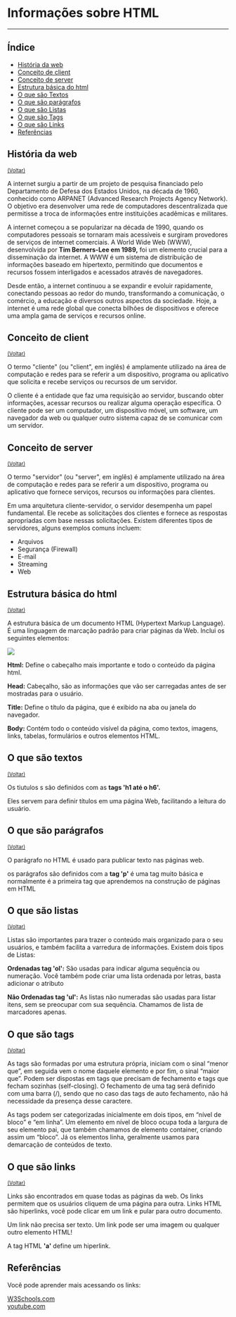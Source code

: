 <!DOCTYPE html>
<html lang="en">
<head>
    <meta charset="UTF-8">
    <meta name="viewport" content="width=device-width, initial-scale=1.0">
    <title>Página principal</title>
</head>
<body>
    <h1 id="inicio">Informações sobre HTML</h1>
    <hr/>
    <h2>Índice</h2>
    <ul>
        <li><a href="#História">História da web</a></li>
        <li><a href="#client">Conceito de client</a></li>
        <li><a href="#server">Conceito de server</a></li>
        <li><a href="#Estrutura">Estrutura básica do html<a></li>
        <li><a href="#Textos">O que são Textos</a></li>
        <li><a href="#parágrafos">O que são parágrafos</a></li>
        <li><a href="#listas">O que são Listas</a></li>
        <li><a href="#tags">O que são Tags</a></li>
        <li><a href="#links">O que são Links</a></li>
        <li><a href="#referências">Referências</a></li>
    </ul>
    <h2 id="História"> História da web</h2>
    <small><a href="#inicio">(Voltar)</a></small>
    <p>A internet surgiu a partir de um projeto de pesquisa financiado pelo Departamento de Defesa dos Estados Unidos, na década de 1960, conhecido como ARPANET (Advanced Research Projects Agency Network). O objetivo era desenvolver uma rede de computadores descentralizada que permitisse a troca de informações entre instituições acadêmicas e militares.</p>
    <p>A internet começou a se popularizar na década de 1990, quando os computadores pessoais se tornaram mais acessíveis e surgiram provedores de serviços de internet comerciais. A World Wide Web (WWW), desenvolvida por <b>Tim Berners-Lee em 1989,</b> foi um elemento crucial para a disseminação da internet. A WWW é um sistema de distribuição de informações baseado em hipertexto, permitindo que documentos e recursos fossem interligados e acessados através de navegadores.</p>
    <p>Desde então, a internet continuou a se expandir e evoluir rapidamente, conectando pessoas ao redor do mundo, transformando a comunicação, o comércio, a educação e diversos outros aspectos da sociedade. Hoje, a internet é uma rede global que conecta bilhões de dispositivos e oferece uma ampla gama de serviços e recursos online.</p>
    <h2 id="client">Conceito de client</h2>
    <small><a href="#inicio">(Voltar)</a></small>
    <p>O termo "cliente" (ou "client", em inglês) é amplamente utilizado na área de computação e redes para se referir a um dispositivo, programa ou aplicativo que solicita e recebe serviços ou recursos de um servidor.</p>
    <p>O cliente é a entidade que faz uma requisição ao servidor, buscando obter informações, acessar recursos ou realizar alguma operação específica. O cliente pode ser um computador, um dispositivo móvel, um software, um navegador da web ou qualquer outro sistema capaz de se comunicar com um servidor.</p>
    <h2 id="server">Conceito de server</h2>
    <small><a href="#inicio">(Voltar)</a></small>
    <p>O termo "servidor" (ou "server", em inglês) é amplamente utilizado na área de computação e redes para se referir a um dispositivo, programa ou aplicativo que fornece serviços, recursos ou informações para clientes.</p>
    <p>Em uma arquitetura cliente-servidor, o servidor desempenha um papel fundamental. Ele recebe as solicitações dos clientes e fornece as respostas apropriadas com base nessas solicitações. Existem diferentes tipos de servidores, alguns exemplos comuns incluem:
    <ul>
    <li>Arquivos</li>
    <li>Segurança (Firewall)</li>
    <li>E-mail</li>
    <li>Streaming</li>
    <li>Web</li>
   </ul>
   <h2 id="Estrutura">Estrutura básica do html</h2>
   <small><a href="#inicio">(Voltar)</a></small>
   <p>A estrutura básica de um documento HTML (Hypertext Markup Language). É uma linguagem de marcação padrão para criar páginas da Web. Inclui os seguintes elementos: </p>
   <img src=" https://www.juliobattisti.com.br/tutoriais/davidoliveira/frontpagebasico002_clip_image010.jpg">
   <p>
   <P> <b>Html:</b> Define o cabeçalho mais importante e todo o conteúdo da página html.</P>
   <p> <b>Head:</b> Cabeçalho, são as informações que vão ser carregadas antes de ser mostradas para o usuário.
   <p><b>Title:</b> Define o título da página, que é exibido na aba ou janela do navegador.</p>
   <p><b>Body:</b> Contém todo o conteúdo visível da página, como textos, imagens, links, tabelas, formulários e outros elementos HTML.</p>
   <h2 id="Textos"> O que são textos</h2>
   <small><a href="#inicio">(Voltar)</a></small>
   <p> Os tiutulos s são definidos com as <b>tags 'h1 até o h6'.</b></p>
   <p> Eles servem para definir títulos em uma página Web, facilitando a leitura do usuário. </p>
   <h2 id="parágrafos"> O que são parágrafos</h2> 
   <small><a href="#inicio">(Voltar)</a></small>
   <p>O parágrafo no HTML é usado para publicar texto nas páginas web.</p>
   <p>os parágrafos são definidos com a <b>tag 'p'</b> é uma tag muito básica e normalmente é a primeira tag que aprendemos na construção de páginas em HTML </p>
   <h2 id="listas">O que são listas</h2>
   <small><a href="#inicio">(Voltar)</a></small>
   <p>Listas são importantes para trazer o conteúdo mais organizado para o seu usuários, e também facilita a varredura de informações. Existem dois tipos de Listas:
   <P><b>Ordenadas tag 'ol':</b> São usadas para indicar alguma sequência ou numeração. Você também pode criar uma lista ordenada por letras, basta adicionar o atributo </P> 
   <P><b>Não Ordenadas tag 'ul':</b> As listas não numeradas são usadas para listar itens, sem se preocupar com sua sequência. Chamamos de lista de marcadores apenas.</P>
   <h2 id="tags">O que são tags</h2>
   <small><a href="#inicio">(Voltar)</a></small>
   <p> As tags são formadas por uma estrutura própria, iniciam com o sinal “menor que”, em seguida vem o nome daquele elemento e por fim, o sinal “maior que”. Podem ser dispostas em tags que precisam de fechamento e tags que fecham sozinhas (self-closing). O fechamento de uma tag será definido com uma barra (/), sendo que no caso das tags de auto fechamento, não há necessidade da presença desse caractere.</p>
   <p> As tags podem ser categorizadas inicialmente em dois tipos, em “nível de bloco” e “em linha”. Um elemento em nível de bloco ocupa toda a largura de seu elemento pai, que também chamamos de elemento container, criando assim um “bloco”. Já os elementos linha, geralmente usamos para demarcação de conteúdos de texto.</p>
   <h2 id="links">O que são links</h2>
   <small><a href="#inicio">(Voltar)</a></small>
   <p>Links são encontrados em quase todas as páginas da web. Os links permitem que os usuários cliquem de uma página para outra. Links HTML são hiperlinks, você pode clicar em um link e pular para outro documento.</p>
   <p> Um link não precisa ser texto. Um link pode ser uma imagem ou qualquer outro elemento HTML!</p>
   <p>A tag HTML <b>'a'</b> define um hiperlink.</p>
   <h2>Referências</h2>
   <p>Você pode aprender mais acessando os links:</p>
   <a href="https://www.w3schools.com/">W3Schools.com</a>
   <br> 
   <a href="https://www.youtube.com/watch?v=SV7TL0hxmIQ">youtube.com</a>
</body>
</html>

